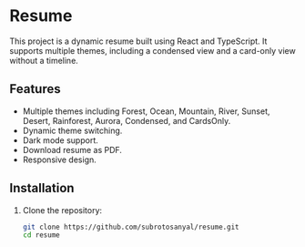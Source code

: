 # Resume

This project is a dynamic resume built using React and TypeScript. It supports multiple themes, including a condensed view and a card-only view without a timeline.

## Features

- Multiple themes including Forest, Ocean, Mountain, River, Sunset, Desert, Rainforest, Aurora, Condensed, and CardsOnly.
- Dynamic theme switching.
- Dark mode support.
- Download resume as PDF.
- Responsive design.

## Installation

1. Clone the repository:
   ```sh
   git clone https://github.com/subrotosanyal/resume.git
   cd resume